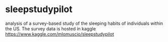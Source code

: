 # sleepstudypilot
analysis of a survey-based study of the sleeping habits of individuals within the US. The survey data is hosted in kaggle https://www.kaggle.com/mlomuscio/sleepstudypilot
